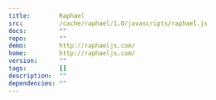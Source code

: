```yaml
---
title:        Raphael
src:          /cache/raphael/1.0/javascripts/raphael.js
docs:         ""
repo:         ""
demo:         http://raphaeljs.com/
home:         http://raphaeljs.com/
version:      ""
tags:         []
description:  ""
dependencies: ""
---
```


